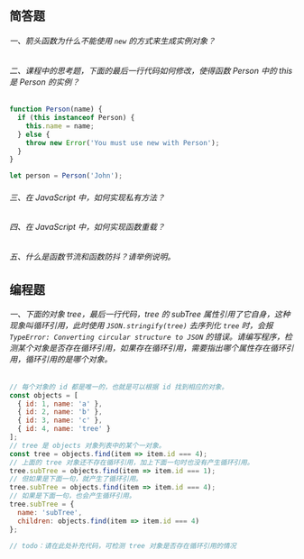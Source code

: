## 简答题

###### 一、箭头函数为什么不能使用 `new` 的方式来生成实例对象？

###### 二、课程中的思考题，下面的最后一行代码如何修改，使得函数 Person 中的 this 是 Person 的实例？
```js
function Person(name) {
  if (this instanceof Person) {
    this.name = name;
  } else {
    throw new Error('You must use new with Person');
  }
}

let person = Person('John');
```

###### 三、在 JavaScript 中，如何实现私有方法？

###### 四、在 JavaScript 中，如何实现函数重载？

###### 五、什么是函数节流和函数防抖？请举例说明。


## 编程题

###### 一、下面的对象 tree，最后一行代码，tree 的 subTree 属性引用了它自身，这种现象叫循环引用，此时使用 `JSON.stringify(tree)` 去序列化 `tree` 时，会报 `TypeError: Converting circular structure to JSON` 的错误。请编写程序，检测某个对象是否存在循环引用，如果存在循环引用，需要指出哪个属性存在循环引用，循环引用的是哪个对象。

```js
// 每个对象的 id 都是唯一的，也就是可以根据 id 找到相应的对象。
const objects = [
  { id: 1, name: 'a' },
  { id: 2, name: 'b' },
  { id: 3, name: 'c' },
  { id: 4, name: 'tree' }
];
// tree 是 objects 对象列表中的某个一对象。
const tree = objects.find(item => item.id === 4);
// 上面的 tree 对象还不存在循环引用，加上下面一句时也没有产生循环引用。
tree.subTree = objects.find(item => item.id === 1);
// 但如果是下面一句，就产生了循环引用。
tree.subTree = objects.find(item => item.id === 4);
// 如果是下面一句，也会产生循环引用。
tree.subTree = {
  name: 'subTree',
  children: objects.find(item => item.id === 4)
};

// todo：请在此处补充代码，可检测 tree 对象是否存在循环引用的情况
```

